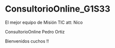 # ConsultorioOnline_G1S33

El mejor equipo de Misión TIC att: Nico

ConsultorioOnline
Pedro Ortiz

Bienvenidos cuchos !!
